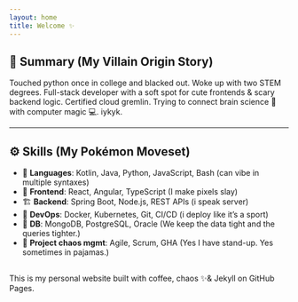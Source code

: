 ```yaml
---
layout: home
title: Welcome ✨
---
```


## 🧠 Summary (My Villain Origin Story)
Touched python once in college and blacked out. Woke up with two STEM degrees.
Full-stack developer with a soft spot for cute frontends & scary backend logic. Certified cloud gremlin. Trying to connect brain science 🧠 with computer magic 💻. iykyk.


---

## ⚙️ Skills (My Pokémon Moveset)

- 🧃 **Languages**: Kotlin, Java, Python, JavaScript, Bash (can vibe in multiple syntaxes)
- 🎨 **Frontend**: React, Angular, TypeScript (I make pixels slay)
- 🏗️ **Backend**: Spring Boot, Node.js, REST APIs (i speak server)
- 🚀 **DevOps**: Docker, Kubernetes, Git, CI/CD (i deploy like it’s a sport)
- 🧠 **DB**: MongoDB, PostgreSQL, Oracle (We keep the data tight and the queries tighter.)
- 🧩 **Project chaos mgmt**: Agile, Scrum, GHA (Yes I have stand-up. Yes sometimes in pajamas.)






## 
This is my personal website built with coffee, chaos ✨& Jekyll on GitHub Pages.
